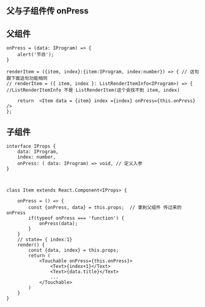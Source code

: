 ##  父与子组件传 onPress
##  父组件
    onPress = (data: IProgram) => {
        alert('节目');
    }

    renderItem = ({item, index}:{item:IProgram, index:number}) => { // 这句跟下面这句功能相同
	// renderItem = ({ item, index }: ListRenderItemInfo<IProgram>) => {   //ListRenderItemInfo 不是 ListRenderItem(这个会找不到 item, index)

		return  <Item data = {item} index ={index} onPress={this.onPress} />
	};

##  子组件
    interface IProps {
        data: IProgram,
        index: number,
        onPress: ( data: IProgram) => void, // 定义入参
    }



    class Item extends React.Component<IProps> {

        onPress = () => {
            const {onPress, data} = this.props;  // 拿到父组件 传过来的 onPress 
            if(typeof onPress === 'function') {
                onPress(data);
            }
        }
        // state= { index:1}
        render() {
            const {data, index} = this.props;
            return (
                <Touchable onPress={this.onPress}>
                    <Text>{index+1}</Text>
                    <Text>{data.title}</Text>
                    ...
                </Touchable>
            )
        }
    }